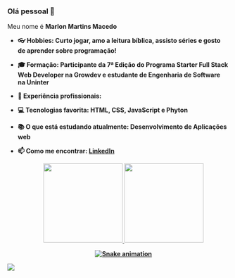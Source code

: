 ### Olá pessoal 👋
Meu nome é <strong>Marlon Martins Macedo</stong><b>

- 👓 Hobbies: Curto jogar, amo a leitura bíblica, assisto séries e gosto de aprender sobre programação!
- 🎓 Formação: Participante da 7ª Edição do Programa Starter Full Stack Web Developer na Growdev e estudante de Engenharia de Software na Uninter
- 👔 Experiência profissionais: 
- 💻 Tecnologias favorita: HTML, CSS, JavaScript e Phyton
- 📚 O que está estudando atualmente: Desenvolvimento de Aplicações web
- 📫 Como me encontrar: <a href="https://www.linkedin.com/in/marlon-martins-macedo-8a1078231/">LinkedIn</a>

  <div align="center">
  <a href="https://github.com/montoyaaa">
  <img height="180em" src="https://github-readme-stats.vercel.app/api?username=macedom3lee&show_icons=true&theme=city_lights&include_all_commits=true&count_private=true"/>
  <img height="180em" src="https://github-readme-stats.vercel.app/api/top-langs/?username=macedom3lee&layout=compact&langs_count=7&theme=city_lights"/>
    
    ![Snake animation](https://github.com/macedom3lee/macedom3lee/blob/output/github-contribution-grid-snake.svg)
</div>
    
  <a href="https://www.linkedin.com/in/marlon-martins-macedo-8a1078231" target="_blank"><img src="https://img.shields.io/badge/-LinkedIn-%230077B5?style=for-the-badge&logo=linkedin&logoColor=white" target="_blank"></a>
    
